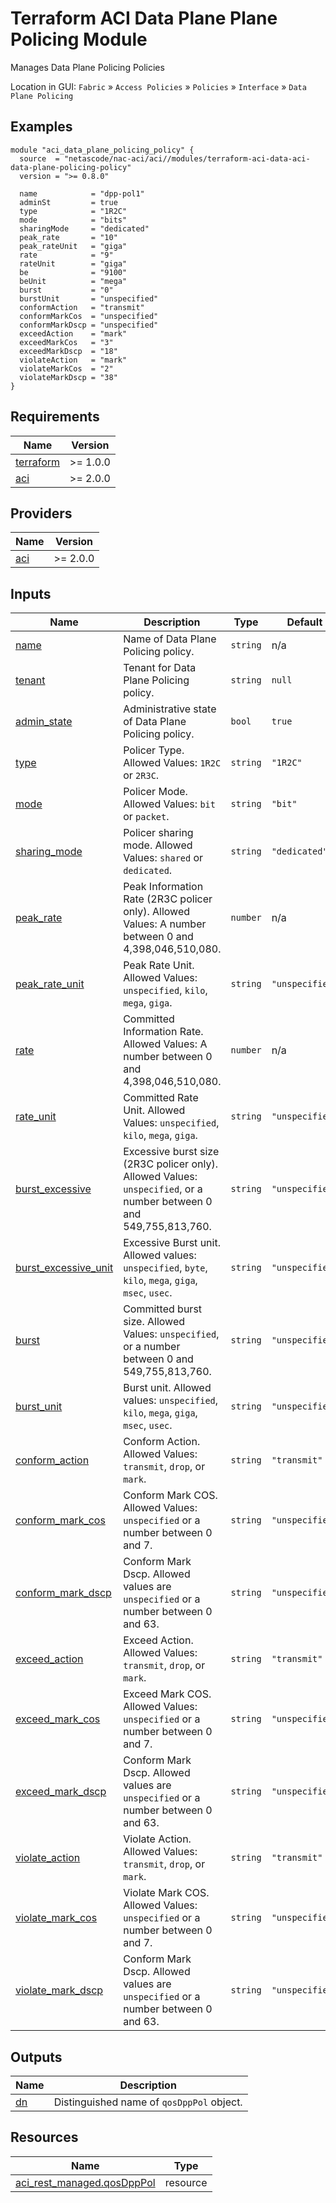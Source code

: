 <!-- BEGIN_TF_DOCS -->
# Terraform ACI Data Plane Plane Policing Module

Manages Data Plane Policing Policies

Location in GUI:
`Fabric` » `Access Policies` » `Policies` » `Interface` » `Data Plane Policing`

## Examples

```hcl
module "aci_data_plane_policing_policy" {
  source  = "netascode/nac-aci/aci//modules/terraform-aci-data-aci-data-plane-policing-policy"
  version = ">= 0.8.0"

  name            = "dpp-pol1"
  adminSt         = true
  type            = "1R2C"
  mode            = "bits"
  sharingMode     = "dedicated"
  peak_rate       = "10"
  peak_rateUnit   = "giga"
  rate            = "9"
  rateUnit        = "giga"
  be              = "9100"
  beUnit          = "mega"
  burst           = "0"
  burstUnit       = "unspecified"
  conformAction   = "transmit"
  conformMarkCos  = "unspecified"
  conformMarkDscp = "unspecified"
  exceedAction    = "mark"
  exceedMarkCos   = "3"
  exceedMarkDscp  = "18"
  violateAction   = "mark"
  violateMarkCos  = "2"
  violateMarkDscp = "38"
}
```

## Requirements

| Name | Version |
|------|---------|
| <a name="requirement_terraform"></a> [terraform](#requirement\_terraform) | >= 1.0.0 |
| <a name="requirement_aci"></a> [aci](#requirement\_aci) | >= 2.0.0 |

## Providers

| Name | Version |
|------|---------|
| <a name="provider_aci"></a> [aci](#provider\_aci) | >= 2.0.0 |

## Inputs

| Name | Description | Type | Default | Required |
|------|-------------|------|---------|:--------:|
| <a name="input_name"></a> [name](#input\_name) | Name of Data Plane Policing policy. | `string` | n/a | yes |
| <a name="input_tenant"></a> [tenant](#input\_tenant) | Tenant for Data Plane Policing policy. | `string` | `null` | no |
| <a name="input_admin_state"></a> [admin\_state](#input\_admin\_state) | Administrative state of Data Plane Policing policy. | `bool` | `true` | no |
| <a name="input_type"></a> [type](#input\_type) | Policer Type. Allowed Values: `1R2C` or `2R3C`. | `string` | `"1R2C"` | no |
| <a name="input_mode"></a> [mode](#input\_mode) | Policer Mode.  Allowed Values: `bit` or `packet`. | `string` | `"bit"` | no |
| <a name="input_sharing_mode"></a> [sharing\_mode](#input\_sharing\_mode) | Policer sharing mode. Allowed Values: `shared` or `dedicated`. | `string` | `"dedicated"` | no |
| <a name="input_peak_rate"></a> [peak\_rate](#input\_peak\_rate) | Peak Information Rate (2R3C policer only). Allowed Values: A number between 0 and 4,398,046,510,080. | `number` | n/a | yes |
| <a name="input_peak_rate_unit"></a> [peak\_rate\_unit](#input\_peak\_rate\_unit) | Peak Rate Unit. Allowed Values: `unspecified`, `kilo`, `mega`, `giga`. | `string` | `"unspecified"` | no |
| <a name="input_rate"></a> [rate](#input\_rate) | Committed Information Rate. Allowed Values: A number between 0 and 4,398,046,510,080. | `number` | n/a | yes |
| <a name="input_rate_unit"></a> [rate\_unit](#input\_rate\_unit) | Committed Rate Unit. Allowed Values: `unspecified`, `kilo`, `mega`, `giga`. | `string` | `"unspecified"` | no |
| <a name="input_burst_excessive"></a> [burst\_excessive](#input\_burst\_excessive) | Excessive burst size (2R3C policer only). Allowed Values: `unspecified`, or a number between 0 and 549,755,813,760. | `string` | `"unspecified"` | no |
| <a name="input_burst_excessive_unit"></a> [burst\_excessive\_unit](#input\_burst\_excessive\_unit) | Excessive Burst unit.  Allowed values: `unspecified`, `byte`, `kilo`, `mega`, `giga`, `msec`, `usec`. | `string` | `"unspecified"` | no |
| <a name="input_burst"></a> [burst](#input\_burst) | Committed burst size. Allowed Values: `unspecified`, or a number between 0 and 549,755,813,760. | `string` | `"unspecified"` | no |
| <a name="input_burst_unit"></a> [burst\_unit](#input\_burst\_unit) | Burst unit.  Allowed values: `unspecified`, `kilo`, `mega`, `giga`, `msec`, `usec`. | `string` | `"unspecified"` | no |
| <a name="input_conform_action"></a> [conform\_action](#input\_conform\_action) | Conform Action. Allowed Values: `transmit`, `drop`, or `mark`. | `string` | `"transmit"` | no |
| <a name="input_conform_mark_cos"></a> [conform\_mark\_cos](#input\_conform\_mark\_cos) | Conform Mark COS.  Allowed Values: `unspecified` or a number between 0 and 7. | `string` | `"unspecified"` | no |
| <a name="input_conform_mark_dscp"></a> [conform\_mark\_dscp](#input\_conform\_mark\_dscp) | Conform Mark Dscp. Allowed values are `unspecified` or a number between 0 and 63. | `string` | `"unspecified"` | no |
| <a name="input_exceed_action"></a> [exceed\_action](#input\_exceed\_action) | Exceed Action. Allowed Values: `transmit`, `drop`, or `mark`. | `string` | `"transmit"` | no |
| <a name="input_exceed_mark_cos"></a> [exceed\_mark\_cos](#input\_exceed\_mark\_cos) | Exceed Mark COS.  Allowed Values: `unspecified` or a number between 0 and 7. | `string` | `"unspecified"` | no |
| <a name="input_exceed_mark_dscp"></a> [exceed\_mark\_dscp](#input\_exceed\_mark\_dscp) | Conform Mark Dscp. Allowed values are `unspecified` or a number between 0 and 63. | `string` | `"unspecified"` | no |
| <a name="input_violate_action"></a> [violate\_action](#input\_violate\_action) | Violate Action. Allowed Values: `transmit`, `drop`, or `mark`. | `string` | `"transmit"` | no |
| <a name="input_violate_mark_cos"></a> [violate\_mark\_cos](#input\_violate\_mark\_cos) | Violate Mark COS.  Allowed Values: `unspecified` or a number between 0 and 7. | `string` | `"unspecified"` | no |
| <a name="input_violate_mark_dscp"></a> [violate\_mark\_dscp](#input\_violate\_mark\_dscp) | Conform Mark Dscp. Allowed values are `unspecified` or a number between 0 and 63. | `string` | `"unspecified"` | no |

## Outputs

| Name | Description |
|------|-------------|
| <a name="output_dn"></a> [dn](#output\_dn) | Distinguished name of `qosDppPol` object. |

## Resources

| Name | Type |
|------|------|
| [aci_rest_managed.qosDppPol](https://registry.terraform.io/providers/CiscoDevNet/aci/latest/docs/resources/rest_managed) | resource |
<!-- END_TF_DOCS -->